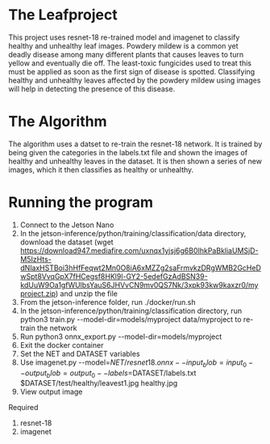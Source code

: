 # The Leafproject 
This project uses resnet-18 re-trained model and imagenet to classify healthy and unhealthy leaf images. 
Powdery mildew is a common yet deadly disease among many different plants that causes leaves to turn yellow and eventually die off. The least-toxic fungicides used to treat this must be applied as soon as the first sign of disease is spotted. Classifying healthy and unhealthy leaves affected by the powdery mildew using images will help in detecting the presence of this disease.

# The Algorithm
The algorithm uses a datset to re-train the resnet-18 network. It is trained by being given the categories in the labels.txt file and shown the images of healthy and unhealthy leaves in the dataset. It is then shown a series of new images, which it then classifies as healthy or unhealthy.

# Running the program
1. Connect to the Jetson Nano
2. In the jetson-inference/python/training/classification/data directory, download the dataset (wget https://download947.mediafire.com/uxnqx1yjsj6g6B0IhkPaBkliaUMSjD-M5IzHts-dNlaxHSTBoi3hHfFeqwt2Mn0O8iA6xMZZg2saFrmvkzDRgWMB2GcHeDwSpt8VvqGpX7fHCegsf8HKl9l-GY2-5edefGzAdBSN39-kdUuW9Oa1gfWUlbsYauS6JHVvCN9mv0QS7Nk/3xpk93kw9kaxzr0/myproject.zip) and unzip the file
3. From the jetson-inference folder, run ./docker/run.sh
4. In the jetson-inference/python/training/classification directory, run python3 train.py --model-dir=models/myproject data/myproject to re-train the network
5. Run python3 onnx_export.py --model-dir=models/myproject
6. Exit the docker container
7. Set the NET and DATASET variables
8. Use imagenet.py --model=$NET/resnet18.onnx --input_blob=input_0 --output_blob=output_0 --labels=$DATASET/labels.txt $DATASET/test/healthy/leavest1.jpg healthy.jpg
9. View output image

Required 
1. resnet-18
2. imagenet

